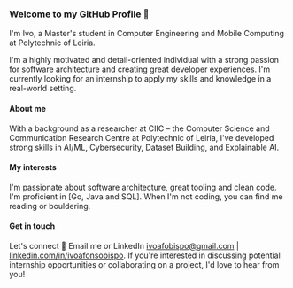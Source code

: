 ### Welcome to my GitHub Profile 👋
I'm Ivo, a Master's student in Computer Engineering and Mobile Computing at Polytechnic of Leiria.

I'm a highly motivated and detail-oriented individual with a strong passion for software architecture and creating great developer experiences. 
I'm currently looking for an internship to apply my skills and knowledge in a real-world setting.

#### About me
With a background as a researcher at CIIC – the Computer Science and Communication Research Centre at Polytechnic of Leiria, I've developed strong skills in AI/ML, Cybersecurity, Dataset Building, and Explainable AI.

#### My interests
I'm passionate about software architecture, great tooling and clean code. I'm proficient in [Go, Java and SQL]. When I'm not coding, you can find me reading or bouldering.

#### Get in touch
Let's connect 💬 Email me or LinkedIn [ivoafobispo@gmail.com](mailto:ivoafobispo@gmail.com) | [linkedin.com/in/ivoafonsobispo](http://linkedin.com/in/ivoafonsobispo). If you're interested in discussing potential internship opportunities or collaborating on a project, I'd love to hear from you!
